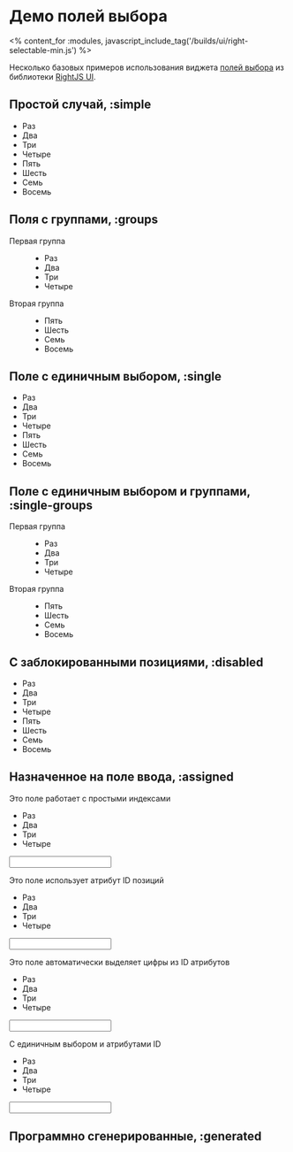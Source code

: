 # Демо полей выбора
<% content_for :modules, javascript_include_tag('/builds/ui/right-selectable-min.js') %>
<style type="text/css">
  dl.right-selectable dt {
    font-size: 1em;
  }
</style>

Несколько базовых примеров использования виджета [полей выбора](/ui/selectable)
из библиотеки [RightJS UI](/ui).


## Простой случай, :simple

<p>
  <ul class="right-selectable">
    <li>Раз</li>
    <li>Два</li>
    <li>Три</li>
    <li>Четыре</li>
    <li>Пять</li>
    <li>Шесть</li>
    <li>Семь</li>
    <li>Восемь</li>
  </ul>
</p>

## Поля с группами, :groups

<p>
  <dl class="right-selectable">
    <dt>Первая группа</dt>
    <dd>
      <ul>
        <li>Раз</li>
        <li>Два</li>
        <li>Три</li>
        <li>Четыре</li>
      </ul>
    </dd>
    <dt>Вторая группа</dt>
    <dd>
      <ul>
        <li>Пять</li>
        <li>Шесть</li>
        <li>Семь</li>
        <li>Восемь</li>
      </ul>
    </dd>
  </dl>
</p>

## Поле с единичным выбором, :single

<p>
  <ul class="right-selectable right-selectable-single">
    <li>Раз</li>
    <li>Два</li>
    <li>Три</li>
    <li>Четыре</li>
    <li>Пять</li>
    <li>Шесть</li>
    <li>Семь</li>
    <li>Восемь</li>
  </ul>
</p>

## Поле с единичным выбором и группами, :single-groups

<p>
  <dl class="right-selectable right-selectable-single">
    <dt>Первая группа</dt>
    <dd>
      <ul>
        <li>Раз</li>
        <li>Два</li>
        <li>Три</li>
        <li>Четыре</li>
      </ul>
    </dd>
    <dt>Вторая группа</dt>
    <dd>
      <ul>
        <li>Пять</li>
        <li>Шесть</li>
        <li>Семь</li>
        <li>Восемь</li>
      </ul>
    </dd>
  </dl>
</p>

## С заблокированными позициями, :disabled

<p>
  <ul class="right-selectable" data-selectable-options="{disabled:[1,4]}">
    <li>Раз</li>
    <li>Два</li>
    <li>Три</li>
    <li>Четыре</li>
    <li>Пять</li>
    <li>Шесть</li>
    <li>Семь</li>
    <li>Восемь</li>
  </ul>
</p>

## Назначенное на поле ввода, :assigned

<p>
  Это поле работает с простыми индексами
  <ul class="right-selectable" data-selectable-options="{update: 'input-1'}">
    <li>Раз</li>
    <li>Два</li>
    <li>Три</li>
    <li>Четыре</li>
  </ul>
  
  <input type="text" id="input-1" />
</p>
<p>
  Это поле использует атрибут ID позиций
  <ul class="right-selectable" data-selectable-options="{update: 'input-2'}">
    <li id="one-1">Раз</li>
    <li id="two-2">Два</li>
    <li id="three-3">Три</li>
    <li id="four-4">Четыре</li>
  </ul>
  
  <input type="text" id="input-2" />
</p>
<p>
  Это поле автоматически выделяет цифры из ID атрибутов
  <ul class="right-selectable" data-selectable-options="{update: 'input-3', parseIds: true}">
    <li id="one-1">Раз</li>
    <li id="two-2">Два</li>
    <li id="three-3">Три</li>
    <li id="four-4">Четыре</li>
  </ul>
  
  <input type="text" id="input-3" />
</p>
<p>
  С единичным выбором и атрибутами ID
  <ul class="right-selectable" data-selectable-options="{update: 'input-4', multiple: false}">
    <li id="one-1">Раз</li>
    <li id="two-2">Два</li>
    <li id="three-3">Три</li>
    <li id="four-4">Четыре</li>
  </ul>
  
  <input type="text" id="input-4" />
</p>

## Программно сгенерированные, :generated

<div id="generated-selects"> </div>
<script type="text/javascript">
// <![CDATA[
  var keys = {
    'option-1': 'Раз',
    'option-2': 'Два',
    'option-3': 'Три',
    'option-4': 'Четыре'
  };
  
  new Selectable({
    options: Object.values(keys),
    selected: 2,
    multiple: false
  }).insertTo($E('p').insertTo('generated-selects'));
  
  new Selectable({
    options: keys,
    selected: [0,2],
    multiple: true
  }).insertTo($E('p').insertTo('generated-selects'));
  
  new Selectable({
    options: keys,
    selected: [0,2]
  }).setValue([1,3])
    .insertTo($E('p').insertTo('generated-selects'));
// ]]>
</script>

<div style="height: 10em"> </div>